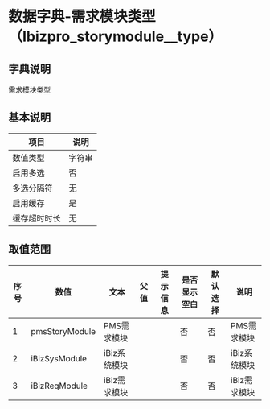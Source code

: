 # 数据字典-需求模块类型（Ibizpro_storymodule__type）
## 字典说明
需求模块类型

## 基本说明
| 项目 | 说明 |
| -- | -- |
| 数值类型 | 字符串 |
| 启用多选 | 否 |
| 多选分隔符 | 无 |
| 启用缓存 | 是 |
| 缓存超时时长 | 无 |

## 取值范围
| 序号 | 数值 | 文本 | 父值 | 提示信息 | 是否显示空白 | 默认选择 | 说明 |
| -- | -- | -- | -- | -- | -- | -- | -- |
| 1 | pmsStoryModule | PMS需求模块 |  |  | 否 | 否 | PMS需求模块 |
| 2 | iBizSysModule | iBiz系统模块 |  |  | 否 | 否 | iBiz系统模块 |
| 3 | iBizReqModule | iBiz需求模块 |  |  | 否 | 否 | iBiz需求模块 |


